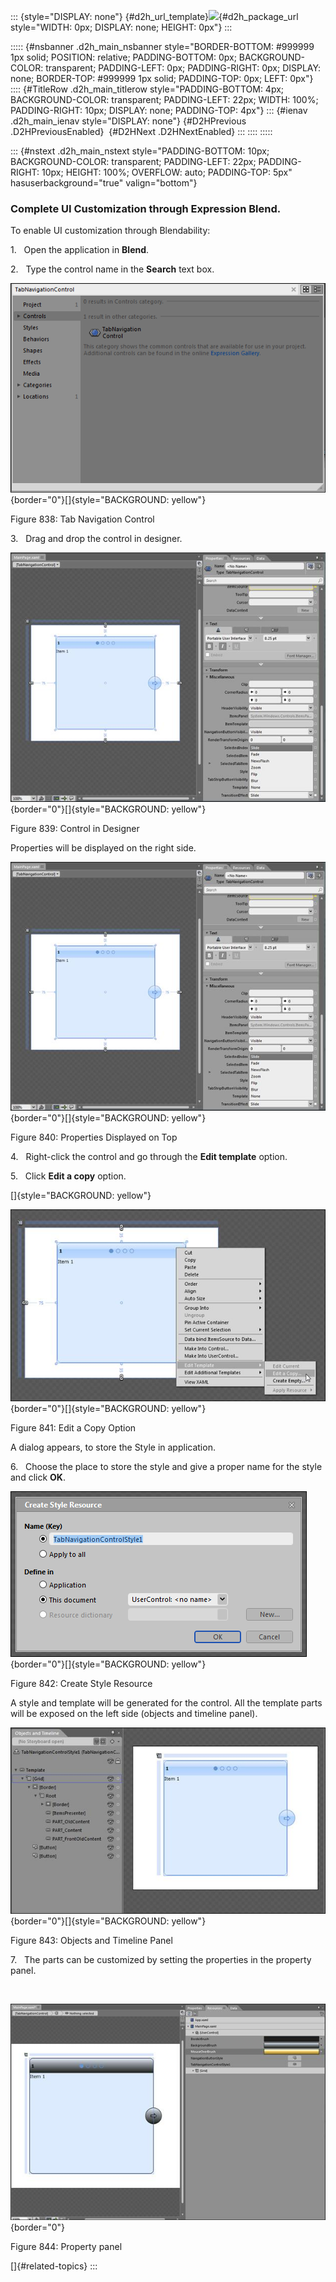 ::: {style="DISPLAY: none"}
[](ms-xhelp:///?Id=d2h_url_template){#d2h_url_template}![](!package_url!){#d2h_package_url style="WIDTH: 0px; DISPLAY: none; HEIGHT: 0px"}
:::

::::: {#nsbanner .d2h_main_nsbanner style="BORDER-BOTTOM: #999999 1px solid; POSITION: relative; PADDING-BOTTOM: 0px; BACKGROUND-COLOR: transparent; PADDING-LEFT: 0px; PADDING-RIGHT: 0px; DISPLAY: none; BORDER-TOP: #999999 1px solid; PADDING-TOP: 0px; LEFT: 0px"}
:::: {#TitleRow .d2h_main_titlerow style="PADDING-BOTTOM: 4px; BACKGROUND-COLOR: transparent; PADDING-LEFT: 22px; WIDTH: 100%; PADDING-RIGHT: 10px; DISPLAY: none; PADDING-TOP: 4px"}
::: {#ienav .d2h_main_ienav style="DISPLAY: none"}
[](ms-xhelp:///?Id=5688584d-f937-45f9-be44-9bace0d8e568){#D2HPrevious .D2HPreviousEnabled}  [](ms-xhelp:///?Id=bc225e67-271b-46c7-8ecd-5d111a244590){#D2HNext .D2HNextEnabled}
:::
::::
:::::

::: {#nstext .d2h_main_nstext style="PADDING-BOTTOM: 10px; BACKGROUND-COLOR: transparent; PADDING-LEFT: 22px; PADDING-RIGHT: 10px; HEIGHT: 100%; OVERFLOW: auto; PADDING-TOP: 5px" hasuserbackground="true" valign="bottom"}
### Complete UI Customization through Expression Blend.

To enable UI customization through Blendability:

1.   Open the application in **Blend**.

2.   Type the control name in the **Search** text box.

![](../ImagesExt/image261_746.png){border="0"}[]{style="BACKGROUND: yellow"}

Figure 838: Tab Navigation Control

3.   Drag and drop the control in designer.

![](../ImagesExt/image261_747.jpg){border="0"}[]{style="BACKGROUND: yellow"}

Figure 839: Control in Designer

Properties will be displayed on the right side.

![](../ImagesExt/image261_748.jpg){border="0"}[]{style="BACKGROUND: yellow"}

Figure 840: Properties Displayed on Top

4.   Right-click the control and go through the **Edit template** option.

5.   Click **Edit a copy** option.

[]{style="BACKGROUND: yellow"} 

![](../ImagesExt/image261_749.jpg){border="0"}[]{style="BACKGROUND: yellow"}

Figure 841: Edit a Copy Option

A dialog appears, to store the Style in application.

6.   Choose the place to store the style and give a proper name for the style and click **OK**.

![](../ImagesExt/image261_750.png){border="0"}[]{style="BACKGROUND: yellow"}

Figure 842: Create Style Resource

A style and template will be generated for the control. All the template parts will be exposed on the left side (objects and timeline panel).

![](../ImagesExt/image261_751.jpg){border="0"}[]{style="BACKGROUND: yellow"}

Figure 843: Objects and Timeline Panel

7.   The parts can be customized by setting the properties in the property panel.

 

![](../ImagesExt/image261_752.jpg){border="0"}

Figure 844: Property panel

[]{#related-topics}
:::
